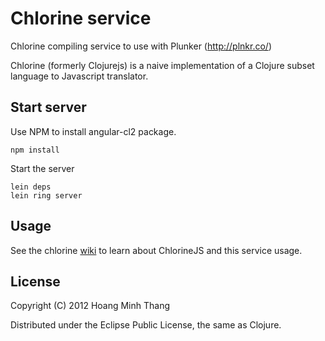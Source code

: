 # Chlorine service

Chlorine compiling service to use with Plunker (http://plnkr.co/)

Chlorine (formerly Clojurejs) is a naive implementation of a Clojure subset language to Javascript translator.

## Start server
Use NPM to install angular-cl2 package.
```
npm install
```
Start the server
```
lein deps
lein ring server
```

## Usage
See the chlorine [wiki](https://github.com/chlorinejs/chlorine/wiki) to learn about ChlorineJS and this service usage.

## License

Copyright (C) 2012 Hoang Minh Thang

Distributed under the Eclipse Public License, the same as Clojure.
